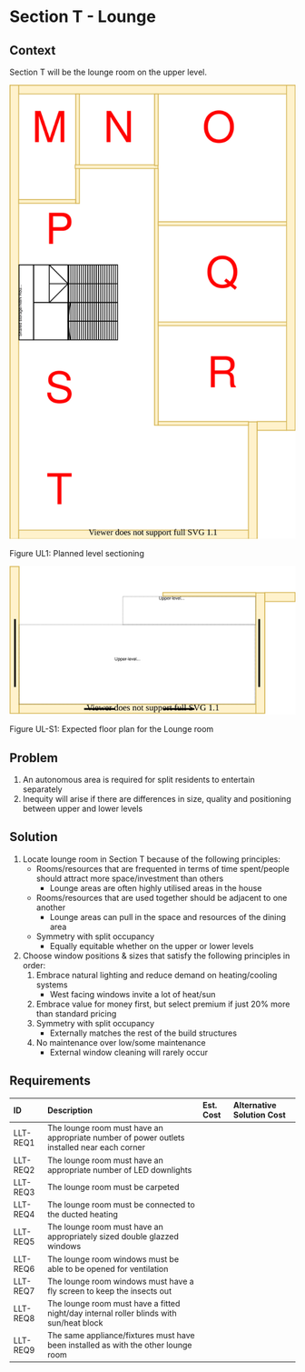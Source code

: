 # Section T - Lounge

## Context

Section T will be the lounge room on the upper level.

![TO-BE upper-level diagram](upper-Level-TO-BE-sections.svg)

Figure UL1: Planned level sectioning

![TO-BE upper-level Section T diagram](Upper-Level-TO-BE-section-T.svg)

Figure UL-S1: Expected floor plan for the Lounge room 


## Problem

1. An autonomous area is required for split residents to entertain separately
2. Inequity will arise if there are differences in size, quality and positioning between upper and lower levels


## Solution

1. Locate lounge room in Section T because of the following principles:
    * Rooms/resources that are frequented in terms of time spent/people should attract more space/investment than others
        - Lounge areas are often highly utilised areas in the house
    * Rooms/resources that are used together should be adjacent to one another
        - Lounge areas can pull in the space and resources of the dining area
    * Symmetry with split occupancy
        - Equally equitable whether on the upper or lower levels
2. Choose window positions & sizes that satisfy the following principles in order:
    1. Embrace natural lighting and reduce demand on heating/cooling systems
        - West facing windows invite a lot of heat/sun
    2. Embrace value for money first, but select premium if just 20% more than standard pricing
    3. Symmetry with split occupancy
        - Externally matches the rest of the build structures
    4. No maintenance over low/some maintenance
        - External window cleaning will rarely occur

## Requirements

|ID|Description|Est. Cost|Alternative Solution Cost|
|:---|:---|:---|:---|
|LLT-REQ1|The lounge room must have an appropriate number of power outlets installed near each corner|||
|LLT-REQ2|The lounge room must have an appropriate number of LED downlights|||
|LLT-REQ3|The lounge room must be carpeted|||
|LLT-REQ4|The lounge room must be connected to the ducted heating|||
|LLT-REQ5|The lounge room must have an appropriately sized double glazzed windows|||
|LLT-REQ6|The lounge room windows must be able to be opened for ventilation|||
|LLT-REQ7|The lounge room windows must have a fly screen to keep the insects out|||
|LLT-REQ8|The lounge room must have a fitted night/day internal roller blinds with sun/heat block|||
|LLT-REQ9|The same appliance/fixtures must have been installed as with the other lounge room|||
